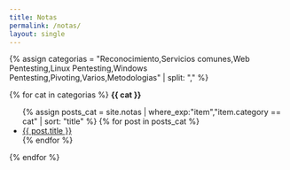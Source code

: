 ```yaml
---
title: Notas
permalink: /notas/
layout: single
---
```


{% assign categorias = "Reconocimiento,Servicios comunes,Web Pentesting,Linux Pentesting,Windows Pentesting,Pivoting,Varios,Metodologias" | split: "," %}

{% for cat in categorias %}
**{{ cat }}**

<ul>
  {% assign posts_cat = site.notas | where_exp:"item","item.category == cat" | sort: "title" %}
  {% for post in posts_cat %}
    <li><a href="{{ post.url }}">{{ post.title }}</a></li>
  {% endfor %}
</ul>

{% endfor %}

